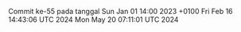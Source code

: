 Commit ke-55 pada tanggal Sun Jan 01 14:00 2023 +0100
Fri Feb 16 14:43:06 UTC 2024
Mon May 20 07:11:01 UTC 2024
